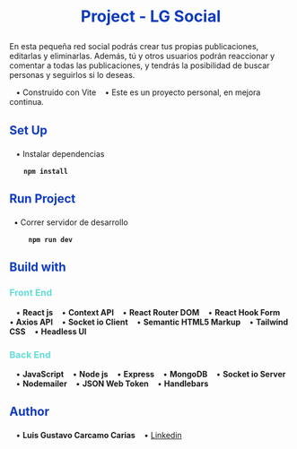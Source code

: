 # <p style="text-align:center; color:#0E3BBF;">Project - LG Social</p>

<p >En esta pequeña red social podrás crear tus propias publicaciones, editarlas y eliminarlas. Además, tú y otros usuarios podrán reaccionar y comentar a todas las publicaciones, y tendrás la posibilidad de buscar personas y seguirlos si lo deseas.</p>

&nbsp;&nbsp; &#8226; Construido con Vite
&nbsp;&nbsp; &#8226; Este es un proyecto personal, en mejora continua.

## <p style="color:#0E3BBF;">Set Up </p>

&nbsp;&nbsp; &#8226; Instalar dependencias

<pre style="font-weight:bold;"> &nbsp;&nbsp;<code>npm install </code> </pre>

## <p style="color:#0E3BBF;"> Run Project </p>

&nbsp;&nbsp;&#8226; Correr servidor de desarrollo

<pre style="font-weight:bold;"> &nbsp;&nbsp; <code >npm run dev </code> </pre>

## <p style="color:#0E3BBF;">Build with </p>

### <p style="color:#66DCD7;"> Front End </p>

&nbsp;&nbsp; &#8226; **React js**
&nbsp;&nbsp; &#8226; **Context API**
&nbsp;&nbsp; &#8226; **React Router DOM**
&nbsp;&nbsp; &#8226; **React Hook Form**
&nbsp;&nbsp; &#8226; **Axios API**
&nbsp;&nbsp; &#8226; **Socket io Client**
&nbsp;&nbsp; &#8226; **Semantic HTML5 Markup**
&nbsp;&nbsp; &#8226; **Tailwind CSS**
&nbsp;&nbsp; &#8226; **Headless UI**

### <p style="color:#66DCD7;"> Back End </p>

&nbsp;&nbsp; &#8226; **JavaScript**
&nbsp;&nbsp; &#8226; **Node js**
&nbsp;&nbsp; &#8226; **Express**
&nbsp;&nbsp; &#8226; **MongoDB**
&nbsp;&nbsp; &#8226; **Socket io Server**
&nbsp;&nbsp; &#8226; **Nodemailer**
&nbsp;&nbsp; &#8226; **JSON Web Token**
&nbsp;&nbsp; &#8226; **Handlebars**

## <p style="color:#0E3BBF;"> Author</p>

&nbsp;&nbsp; &#8226; **Luis Gustavo Carcamo Carias**
&nbsp;&nbsp; &#8226; [Linkedin](https://www.linkedin.com/in/luis-carcamo-504230260/)
